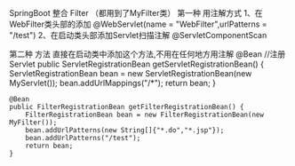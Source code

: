 SpringBoot 整合 Filter （都用到了MyFilter类）
第一种 用注解方式
    1、在 WebFilter类头部的添加 
        @WebServlet(name = "WebFilter",urlPatterns = "/test")
    2、在启动类头部添加Servlet扫描注解
        @ServletComponentScan


第二种 方法
    直接在启动类中添加这个方法,不用在任何地方用注解
    @Bean  //注册Servlet
    public ServletRegistrationBean getServletRegistrationBean() {
        ServletRegistrationBean bean = new ServletRegistrationBean(new MyServlet());
        bean.addUrlMappings("/*");
        return bean;
    }

    @Bean
    public FilterRegistrationBean getFilterRegistrationBean() {
        FilterRegistrationBean bean = new FilterRegistrationBean(new MyFilter());
        bean.addUrlPatterns(new String[]{"*.do","*.jsp"});
        bean.addUrlPatterns("/test");
        return bean;
    }